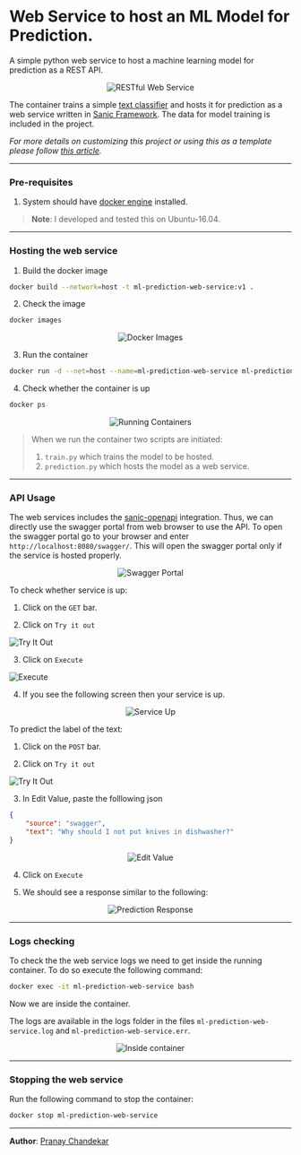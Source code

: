 

  
# Web Service to host an ML Model for Prediction. 
A simple python web service to host a machine learning model for prediction as a REST API.    

<p align="center">        
  <img src="/docs/images/mpws-00.jpg" alt="RESTful Web Service">        
</p>  

The container trains a simple [text classifier](https://fasttext.cc/docs/en/supervised-tutorial.html) and hosts it for prediction as a web service written in [Sanic Framework](https://sanic.readthedocs.io/en/latest/). The data for model training is included in the project.     


*For more details on customizing this project or using this as a template please follow [this article](https://medium.com/analytics-vidhya/ml-prediction-as-a-restful-web-service-9fa33d01566f).*
    
---    
 ### Pre-requisites    
    
1. System should have [docker engine](https://docs.docker.com/install/) installed.    
>**Note**: I developed and tested this on Ubuntu-16.04.    
 ---    
 ### Hosting the web service    
    
1. Build the docker image     
```bash 
docker build --network=host -t ml-prediction-web-service:v1 .
``` 

2. Check the image     
```bash 
docker images  
``` 
<p align="center">        
  <img src="/docs/images/mpws-01.png" alt="Docker Images">        
</p>        
  
3. Run the container    
```bash
docker run -d --net=host --name=ml-prediction-web-service ml-prediction-web-service:v1
```  
  
 4. Check whether the container is up     
```bash 
docker ps  
``` 
<p align="center">        
  <img src="/docs/images/mpws-02.png" alt="Running Containers">        
</p>        
    
    
>When we run the container two scripts are initiated: 
>1. `train.py` which trains the model to be hosted. 
>2. `prediction.py` which hosts the model as a web service.    
 ---    
 ### API Usage 
 The web services includes the [sanic-openapi](https://github.com/huge-success/sanic-openapi) integration. Thus, we can directly use the swagger portal from web browser to use the API. To open the swagger portal go to your browser and enter `http://localhost:8080/swagger/`. This will open the swagger portal only if the service is hosted properly.    
<p align="center">        
  <img src="/docs/images/mpws-03.png" alt="Swagger Portal">        
</p>        
    
To check whether service is up:    
    
 1. Click on the `GET` bar.     
    
 2. Click on `Try it out` <p align="center">        
  <img src="/docs/images/mpws-04.png" alt="Try It Out">        
</p>       
    
 3. Click on `Execute` <p align="center">        
  <img src="/docs/images/mpws-05.png" alt="Execute">        
</p>       
    
 4. If you see the following screen then your service is up.    
<p align="center">        
  <img src="/docs/images/mpws-06.png" alt="Service Up">        
</p>        
    
To predict the label of the text:    
    
 1. Click on the `POST` bar.     
    
 2. Click on `Try it out` <p align="center">        
  <img src="/docs/images/mpws-07.png" alt="Try It Out">        
</p>       
    
 3. In Edit Value, paste the folllowing json    
```json
{    
	"source": "swagger",    
	"text": "Why should I not put knives in dishwasher?"
}
``` 
<p align="center">        
  <img src="/docs/images/mpws-08.png" alt="Edit Value">        
</p>      
    
 4. Click on `Execute`    
    
5. We should see a response similar to the following:    
<p align="center">        
  <img src="/docs/images/mpws-09.png" alt="Prediction Response">        
</p>        
    
---    
 ### Logs checking 
 To check the the web service logs we need to get inside the running container. To do so execute the following command:    
```bash
docker exec -it ml-prediction-web-service bash
``` 
Now we are inside the container.    
    
The logs are available in the logs folder in the files `ml-prediction-web-service.log` and `ml-prediction-web-service.err`.    
    
<p align="center">        
  <img src="/docs/images/mpws-10.png" alt="Inside container">        
</p>        
    
---    
 ### Stopping the web service 
 Run the following command to stop the container:    
```bash
docker stop ml-prediction-web-service
```
--- 
**Author**: [Pranay Chandekar](https://www.linkedin.com/in/pranaychandekar/)